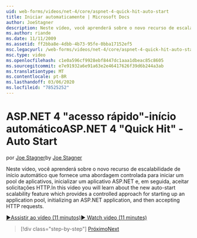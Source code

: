 ```yaml
---
uid: web-forms/videos/net-4/core/aspnet-4-quick-hit-auto-start
title: Iniciar automaticamente | Microsoft Docs
author: JoeStagner
description: Neste vídeo, você aprenderá sobre o novo recurso de escalabilidade de início automático que fornece uma abordagem controlada para iniciar um pool de aplicativos, initializ...
ms.author: riande
ms.date: 11/11/2009
ms.assetid: ff2bba8e-4dbb-4b73-95fe-0bba17152ef5
msc.legacyurl: /web-forms/videos/net-4/core/aspnet-4-quick-hit-auto-start
msc.type: video
ms.openlocfilehash: c1e0a596cf9928ebf8447dc1aaa1dbeac85c8605
ms.sourcegitcommit: e7e91932a6e91a63e2e46417626f39d6b244a3ab
ms.translationtype: MT
ms.contentlocale: pt-BR
ms.lasthandoff: 03/06/2020
ms.locfileid: "78525252"
---
```

# <a name="aspnet-4-quick-hit---auto-start"></a><span data-ttu-id="e6d37-103">ASP.NET 4 "acesso rápido"-início automático</span><span class="sxs-lookup"><span data-stu-id="e6d37-103">ASP.NET 4 "Quick Hit" - Auto Start</span></span>

<span data-ttu-id="e6d37-104">por [Joe Stagner](https://github.com/JoeStagner)</span><span class="sxs-lookup"><span data-stu-id="e6d37-104">by [Joe Stagner](https://github.com/JoeStagner)</span></span>

<span data-ttu-id="e6d37-105">Neste vídeo, você aprenderá sobre o novo recurso de escalabilidade de início automático que fornece uma abordagem controlada para iniciar um pool de aplicativos, inicializar um aplicativo ASP.NET e, em seguida, aceitar solicitações HTTP.</span><span class="sxs-lookup"><span data-stu-id="e6d37-105">In this video you will learn about the new auto-start scalability feature which provides a controlled approach for starting up an application pool, initializing an ASP.NET application, and then accepting HTTP requests.</span></span> 

[<span data-ttu-id="e6d37-106">&#9654;Assistir ao vídeo (11 minutos)</span><span class="sxs-lookup"><span data-stu-id="e6d37-106">&#9654; Watch video (11 minutes)</span></span>](https://channel9.msdn.com/Blogs/ASP-NET-Site-Videos/aspnet-4-quick-hit-auto-start)

> [!div class="step-by-step"]
> [<span data-ttu-id="e6d37-107">Próximo</span><span class="sxs-lookup"><span data-stu-id="e6d37-107">Next</span></span>](aspnet-4-quick-hit-clean-webconfig-files.md)

